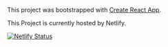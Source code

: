 This project was bootstrapped with [Create React App](https://github.com/facebook/create-react-app).


This Project is currently hosted by Netlify.


[![Netlify Status](https://api.netlify.com/api/v1/badges/52172911-21ad-498b-af4f-02c5eab562eb/deploy-status)](https://app.netlify.com/sites/friendly-darwin-160617/deploys)
